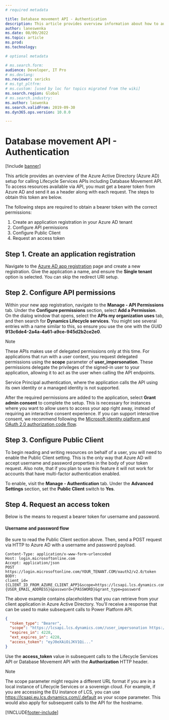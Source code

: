 ```yaml
---
# required metadata

title: Database movement API - Authentication
description: This article provides overview information about how to authenticate with the Database Movement application programming interface (API).
author: laneswenka
ms.date: 08/09/2022
ms.topic: article
ms.prod: 
ms.technology: 

# optional metadata

# ms.search.form: 
audience: Developer, IT Pro
# ms.devlang: 
ms.reviewer: sericks
# ms.tgt_pltfrm: 
# ms.custom: [used by loc for topics migrated from the wiki]
ms.search.region: Global
# ms.search.industry: 
ms.author: laswenka
ms.search.validFrom: 2019-09-30
ms.dyn365.ops.version: 10.0.0

---
```


# Database movement API - Authentication

[!include [banner](../../includes/banner.md)]

This article provides an overview of the Azure Active Directory (Azure AD) setup for calling Lifecycle Services APIs including Database Movement API.  To access resources available via API, you must get a bearer token from Azure AD and send it as a header along with each request.  The steps to obtain this token are below.

The following steps are required to obtain a bearer token with the correct permissions:
1. Create an application registration in your Azure AD tenant
2. Configure API permissions
3. Configure Public Client 
4. Request an access token 

## Step 1. Create an application registration
Navigate to the [Azure AD app registration](https://go.microsoft.com/fwlink/?linkid=2083908) page and create a new registration.  Give the application a name, and ensure the **Single tenant** option is selected.  You can skip the redirect URI setup.

## Step 2. Configure API permissions
Within your new app registration, navigate to the **Manage - API Permissions** tab.  Under the **Configure permissions** section, select **Add a Permission**.  On the dialog window that opens, select the **APIs my organization uses** tab, and then search for **Dynamics Lifecycle services**.  You might see several entries with a name similar to this, so ensure you use the one with the GUID **913c6de4-2a4a-4a61-a9ce-945d2b2ce2e0**.  

> [!NOTE]
> These APIs makes use of delegated permissions only at this time.  For applications that run with a user context, you request delegated permissions using the **scope** parameter of **user_impersonation**.  These permissions delegate the privileges of the signed-in user to your application, allowing it to act as the user when calling the API endpoints.
>
>Service Principal authentication, where the application calls the API using its own identity or a managed identity is not supported.  

After the required permissions are added to the application, select **Grant admin consent** to complete the setup.  This is necessary for instances where you want to allow users to access your app right away, instead of requiring an interactive consent experience.  If you can support interactive consent, we recommend following the [Microsoft identity platform and OAuth 2.0 authorization code flow](/azure/active-directory/develop/v2-oauth2-auth-code-flow).

## Step 3. Configure Public Client
To begin reading and writing resources on behalf of a user, you will need to enable the Public Client setting.  This is the only way that Azure AD will accept username and password properties in the body of your token request.  Also note, that if you plan to use this feature it will not work for accounts that have multi-factor authentication enabled.  

To enable, visit the **Manage - Authentication** tab.  Under the **Advanced Settings** section, set the **Public Client** switch to **Yes**. 

## Step 4. Request an access token
Below is the means to request a bearer token for username and password.  

#### Username and password flow
Be sure to read the Public Client section above.  Then, send a POST request via HTTP to Azure AD with a username and password payload.

```HTTP
Content-Type: application/x-www-form-urlencoded
Host: login.microsoftonline.com
Accept: application/json
POST https://login.microsoftonline.com/YOUR_TENANT.COM/oauth2/v2.0/token
BODY:
client_id={CLIENT_ID_FROM_AZURE_CLIENT_APP}&scope=https://lcsapi.lcs.dynamics.com//.default&username={USER_EMAIL_ADDRESS}&password={PASSWORD}&grant_type=password
```
The above example contains placeholders that you can retrieve from your client application in Azure Active Directory.  You'll receive a response that can be used to make subsequent calls to Power Platform API.

```JSON
{
  "token_type": "Bearer",
  "scope": "https://lcsapi.lcs.dynamics.com//user_impersonation https://lcsapi.lcs.dynamics.com//.default",
  "expires_in": 4228,
  "ext_expires_in": 4228,
  "access_token": "eyJ0eXAiOiJKV1Qi..."
}
```

Use the **access_token** value in subsequent calls to the Lifecycle Services API or Database Movement API with the **Authorization** HTTP header.

> [!NOTE]
> The scope parameter might require a different URL format if you are in a local instance of Lifecycle Services or a sovereign cloud.  For example, if you are accessing the EU instance of LCS, you can use https://lcsapi.eu.lcs.dynamics.com//.default as your scope parameter.  This would also apply for subsequent calls to the API for the hostname.
>

[!INCLUDE[footer-include](../../../../includes/footer-banner.md)]